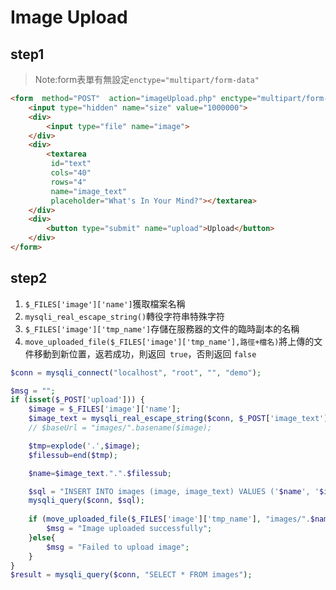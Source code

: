 # Image Upload

## step1

> Note:form表單有無設定`enctype="multipart/form-data"`

```html
<form  method="POST"  action="imageUpload.php" enctype="multipart/form-data">
    <input type="hidden" name="size" value="1000000">
    <div>
        <input type="file" name="image">
    </div>
    <div>
        <textarea 
         id="text" 
         cols="40" 
         rows="4" 
         name="image_text" 
         placeholder="What's In Your Mind?"></textarea>
    </div>
    <div>
        <button type="submit" name="upload">Upload</button>
    </div>
</form>
```

## step2

1. `$_FILES['image']['name']`獲取檔案名稱
2. `mysqli_real_escape_string()`轉役字符串特殊字符
3. `$_FILES['image']['tmp_name']`存儲在服務器的文件的臨時副本的名稱
4. `move_uploaded_file($_FILES['image']['tmp_name'],路徑+檔名)`將上傳的文件移動到新位置，返若成功，則返回` true`，否則返回 `false`

```php
$conn = mysqli_connect("localhost", "root", "", "demo");

$msg = "";
if (isset($_POST['upload'])) {
    $image = $_FILES['image']['name'];
    $image_text = mysqli_real_escape_string($conn, $_POST['image_text']);
    // $baseUrl = "images/".basename($image);

    $tmp=explode('.',$image);
    $filessub=end($tmp);

    $name=$image_text.".".$filessub;

    $sql = "INSERT INTO images (image, image_text) VALUES ('$name', '$image_text')";
    mysqli_query($conn, $sql);
    
    if (move_uploaded_file($_FILES['image']['tmp_name'], "images/".$name)) {
        $msg = "Image uploaded successfully";
    }else{
        $msg = "Failed to upload image";
    }
}
$result = mysqli_query($conn, "SELECT * FROM images");
```

